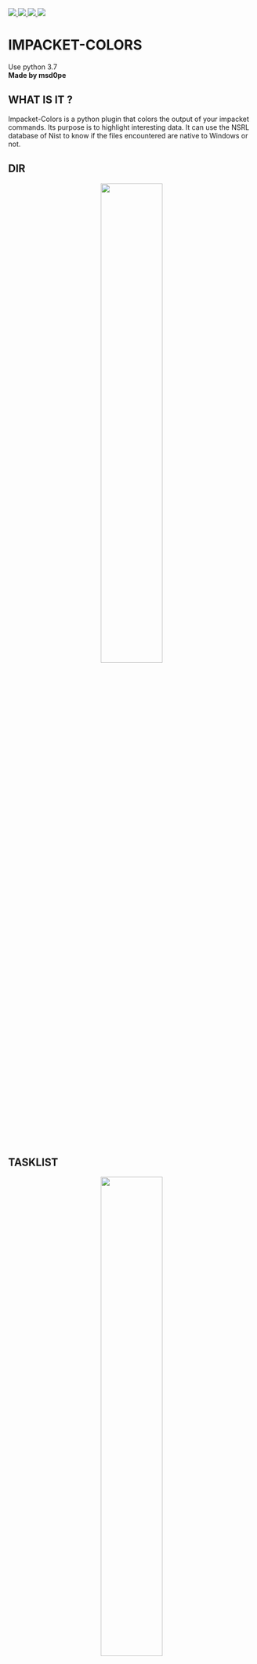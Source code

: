 <a target="_blank" href="https://img.shields.io/badge/platform-linux-success.svg" rel="noopener noreferrer">
    <img src="https://img.shields.io/badge/platform-linux-success.svg">
</a>
<a target="_blank" href="https://img.shields.io/badge/version-1.0-yellow" rel="noopener noreferrer">
    <img src="https://img.shields.io/badge/version-1.0-yellow">
</a>
<a href="https://www.python.org/" rel="nofollow">
    <img src="https://img.shields.io/badge/python-3.7-red">
</a>
<a href="https://github.com/msd0pe-1/cve-maker-master/blob/master/LICENSE" rel="nofollow">
    <img src="https://img.shields.io/badge/license-GPLv3-9cf.svg">
</a>
<h1>IMPACKET-COLORS</h1>

Use python 3.7<br />
<strong>Made by msd0pe</strong><br />

<h2>WHAT IS IT ?</h2>

Impacket-Colors is a python plugin that colors the output of your impacket commands. Its purpose is to highlight interesting data.
It can use the NSRL database of Nist to know if the files encountered are native to Windows or not.

<h2>DIR</h2>
<p align="center">
  <img width="50% height="50%" src="https://user-images.githubusercontent.com/47142249/182033344-d4ec7911-24ea-4368-8034-38fc97d73ee7.png">
</p>

<h2>TASKLIST</h2>
<p align="center">
  <img width="50% height="50%" src="https://user-images.githubusercontent.com/47142249/182033415-9321634f-5955-4b3c-9d87-f924d26c26a6.png">
</p>

<h2>NETSTAT</h2>
<p align="center">
  <img width="50% height="50%" src="https://user-images.githubusercontent.com/47142249/182033467-4fab2d72-8fcd-4ffd-a381-e2bb629ba233.png">
</p>


<h2>INSTALLATION</h2>
Download the project:
<code>https://github.com/msd0pe-1/impacket-colors</code><br />
You only need to execute install.sh to get the libraries useful to the program : <code>sudo sh install.sh</code><br />
<p align="center">
  <img src="https://user-images.githubusercontent.com/47142249/182033736-ab888f1e-a4b4-4f20-bb81-61e44bd60b88.png">
</p>

<h2>USAGE</h2>
<pre>
    <code>
sudo impacket-colors on
sudo impacket-colors off
    </code>
</pre>

<h2>CONTRIBUTING</h2>

This project is in active development. Feel free to suggest a new feature or open a pull request !

